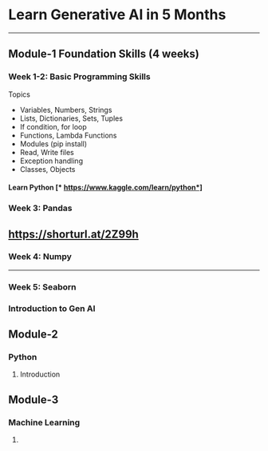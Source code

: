 # Learn Generative AI in 5 Months 
-----------------------------
## Module-1 Foundation Skills (4 weeks)

 ### Week 1-2: Basic Programming Skills
 Topics
* Variables, Numbers, Strings
* Lists, Dictionaries, Sets, Tuples
* If condition, for loop
* Functions, Lambda Functions
*  Modules (pip install)
*  Read, Write files
*  Exception handling
*  Classes, Objects
 #### Learn Python [* https://www.kaggle.com/learn/python*]

 ### Week 3: Pandas
 https://shorturl.at/2Z99h
 --------------------------
 ### Week 4: Numpy
 
---------------------
### Week 5: Seaborn




### Introduction to Gen AI

## Module-2
### Python
1. Introduction

## Module-3
### Machine Learning
1. 
